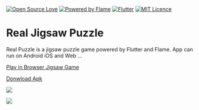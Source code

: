 [![Open Source Love](https://badges.frapsoft.com/os/v1/open-source.svg?v=102)](https://github.com/xfans/flutter_jigsaw_puzzle)
[![Powered by Flame](https://img.shields.io/badge/Powered%20by-%F0%9F%94%A5-orange.svg)](https://flame-engine.org)
[![Flutter](https://img.shields.io/badge/Made%20with-Flutter-blue.svg)](https://flutter.dev/)
[![MIT Licence](https://badges.frapsoft.com/os/mit/mit.svg?v=103)](https://opensource.org/licenses/mit-license.php)


# Real Jigsaw Puzzle

Real Puzzle is a jigsaw puzzle game powered by Flutter and Flame.
App can run on Android iOS and Web ...

[Play in Browser Jigsaw Game](https://jigsaw.xfans.me)

[Donwload Apk](https://github.com/xfans/flutter_jigsaw_puzzle/raw/master/apk/real_puzzle_1.0.3.apk)

![](https://github.com/xfans/flutter_jigsaw_puzzle/blob/master/screenshot/real-puzzle01.webp)

![](https://github.com/xfans/flutter_jigsaw_puzzle/blob/master/screenshot/real-puzzle04.webp)
